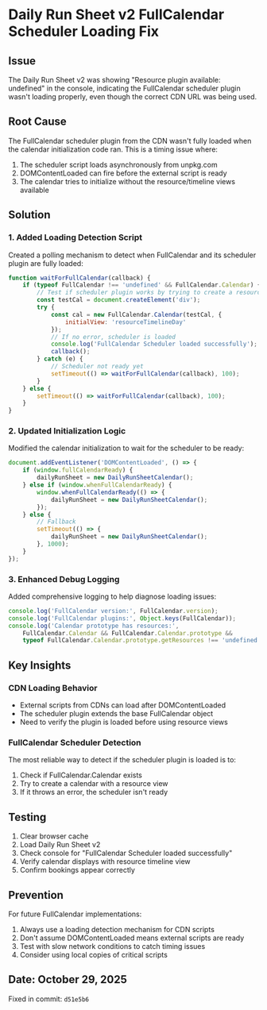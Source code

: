 # Daily Run Sheet v2 FullCalendar Scheduler Loading Fix

## Issue
The Daily Run Sheet v2 was showing "Resource plugin available: undefined" in the console, indicating the FullCalendar scheduler plugin wasn't loading properly, even though the correct CDN URL was being used.

## Root Cause
The FullCalendar scheduler plugin from the CDN wasn't fully loaded when the calendar initialization code ran. This is a timing issue where:
1. The scheduler script loads asynchronously from unpkg.com
2. DOMContentLoaded can fire before the external script is ready
3. The calendar tries to initialize without the resource/timeline views available

## Solution

### 1. Added Loading Detection Script
Created a polling mechanism to detect when FullCalendar and its scheduler plugin are fully loaded:
```javascript
function waitForFullCalendar(callback) {
    if (typeof FullCalendar !== 'undefined' && FullCalendar.Calendar) {
        // Test if scheduler plugin works by trying to create a resource timeline
        const testCal = document.createElement('div');
        try {
            const cal = new FullCalendar.Calendar(testCal, {
                initialView: 'resourceTimelineDay'
            });
            // If no error, scheduler is loaded
            console.log('FullCalendar Scheduler loaded successfully');
            callback();
        } catch (e) {
            // Scheduler not ready yet
            setTimeout(() => waitForFullCalendar(callback), 100);
        }
    } else {
        setTimeout(() => waitForFullCalendar(callback), 100);
    }
}
```

### 2. Updated Initialization Logic
Modified the calendar initialization to wait for the scheduler to be ready:
```javascript
document.addEventListener('DOMContentLoaded', () => {
    if (window.fullCalendarReady) {
        dailyRunSheet = new DailyRunSheetCalendar();
    } else if (window.whenFullCalendarReady) {
        window.whenFullCalendarReady(() => {
            dailyRunSheet = new DailyRunSheetCalendar();
        });
    } else {
        // Fallback
        setTimeout(() => {
            dailyRunSheet = new DailyRunSheetCalendar();
        }, 1000);
    }
});
```

### 3. Enhanced Debug Logging
Added comprehensive logging to help diagnose loading issues:
```javascript
console.log('FullCalendar version:', FullCalendar.version);
console.log('FullCalendar plugins:', Object.keys(FullCalendar));
console.log('Calendar prototype has resources:', 
    FullCalendar.Calendar && FullCalendar.Calendar.prototype && 
    typeof FullCalendar.Calendar.prototype.getResources !== 'undefined');
```

## Key Insights

### CDN Loading Behavior
- External scripts from CDNs can load after DOMContentLoaded
- The scheduler plugin extends the base FullCalendar object
- Need to verify the plugin is loaded before using resource views

### FullCalendar Scheduler Detection
The most reliable way to detect if the scheduler plugin is loaded is to:
1. Check if FullCalendar.Calendar exists
2. Try to create a calendar with a resource view
3. If it throws an error, the scheduler isn't ready

## Testing
1. Clear browser cache
2. Load Daily Run Sheet v2
3. Check console for "FullCalendar Scheduler loaded successfully"
4. Verify calendar displays with resource timeline view
5. Confirm bookings appear correctly

## Prevention
For future FullCalendar implementations:
1. Always use a loading detection mechanism for CDN scripts
2. Don't assume DOMContentLoaded means external scripts are ready
3. Test with slow network conditions to catch timing issues
4. Consider using local copies of critical scripts

## Date: October 29, 2025
Fixed in commit: `d51e5b6`
